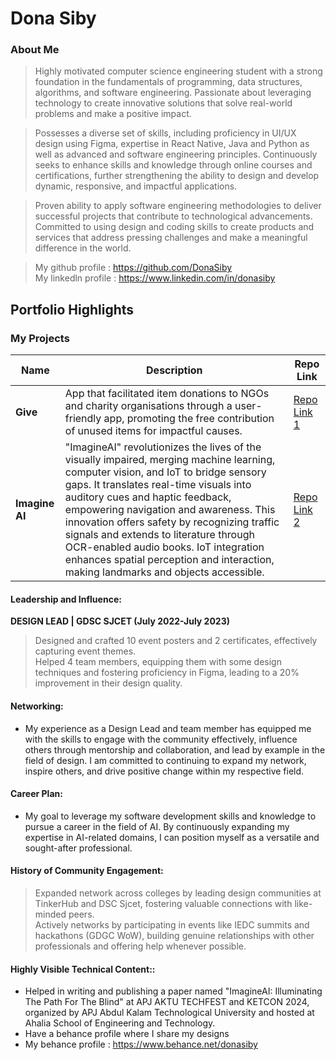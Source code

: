 # Dona Siby

### About Me

> Highly motivated computer science engineering student with a strong foundation in the fundamentals of programming, data structures, algorithms, and software engineering. Passionate about leveraging technology to create innovative solutions that solve real-world problems and make a positive impact.

> Possesses a diverse set of skills, including proficiency in UI/UX design using Figma, expertise in React Native, Java and Python as well as advanced and software engineering principles. Continuously seeks to enhance skills and knowledge through online courses and certifications, further strengthening the ability to design and develop dynamic, responsive, and impactful applications.

> Proven ability to apply software engineering methodologies to deliver successful projects that contribute to technological advancements. Committed to using design and coding skills to create products and services that address pressing challenges and make a meaningful difference in the world.

>My github profile : https://github.com/DonaSiby
<br>My linkedln profile : https://www.linkedin.com/in/donasiby


## Portfolio Highlights

### My Projects

| Name                | Description                                                              | Repo Link                                                      |
|---------------------|---------------------------------------------------------------------------|----------------------------------------------------------------|
| **Give**  | App that facilitated item donations to NGOs and charity organisations through a user-friendly app, promoting the free contribution of unused items for impactful causes.                                         | [Repo Link 1](https://github.com/DonaSiby/Mini-Project---Give-App)             |
| **Imagine AI**  | "ImagineAI" revolutionizes the lives of the visually impaired, merging machine learning, computer vision, and IoT to bridge sensory gaps. It translates real-time visuals into auditory cues and haptic feedback, empowering navigation and awareness. This innovation offers safety by recognizing traffic signals and extends to literature through OCR-enabled audio books. IoT integration enhances spatial perception and interaction, making landmarks and objects accessible.                                                  | [Repo Link 2](https://github.com/DonaSiby/ImagineAI)             |

#### Leadership and Influence:

**DESIGN LEAD | GDSC SJCET (July 2022-July 2023)**
>Designed and crafted 10 event posters and 2 certificates, effectively capturing event themes.
<br>Helped 4 team members, equipping them with some design techniques and fostering proficiency in Figma, leading to a 20% improvement in their design quality.

#### Networking:

- My experience as a Design Lead and team member has equipped me with the skills to engage with the community effectively, influence others through mentorship and collaboration, and lead by example in the field of design. I am committed to continuing to expand my network, inspire others, and drive positive change within my respective field.

#### Career Plan:

- My goal to leverage my software development skills and knowledge to pursue a career in the field of AI. By continuously expanding my expertise in AI-related domains, I can position myself as a versatile and sought-after professional.

  
#### History of Community Engagement:

>Expanded network across colleges by leading design communities at TinkerHub and DSC Sjcet, fostering valuable connections with like-minded peers.
<br>Actively networks by participating in events like IEDC summits and hackathons (GDGC WoW), building genuine relationships with other professionals and offering help whenever possible.


#### Highly Visible Technical Content::

- Helped in writing and publishing a paper named "ImagineAI: Illuminating The Path For The Blind" at APJ AKTU TECHFEST and KETCON 2024, organized by APJ Abdul Kalam Technological University and hosted at Ahalia School of Engineering and Technology.
- Have a behance profile where I share my designs
- My behance profile : https://www.behance.net/donasiby




